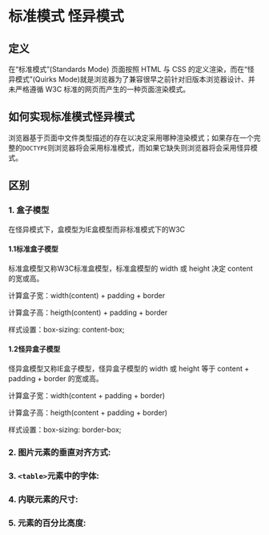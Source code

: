 # 标准模式 怪异模式
## 定义
在“标准模式”(Standards Mode) 页面按照 HTML 与 CSS 的定义渲染，而在“怪异模式”(Quirks Mode)就是浏览器为了兼容很早之前针对旧版本浏览器设计、并未严格遵循 W3C 标准的网页而产生的一种页面渲染模式。
## 如何实现标准模式怪异模式
浏览器基于页面中文件类型描述的存在以决定采用哪种渲染模式；如果存在一个完整的`DOCTYPE`则浏览器将会采用标准模式，而如果它缺失则浏览器将会采用怪异模式。
## 区别
### 1. 盒子模型
在怪异模式下，盒模型为IE盒模型而非标准模式下的W3C
#### 1.1标准盒子模型
标准盒模型又称W3C标准盒模型，标准盒模型的 width 或 height 决定 content 的宽或高。

计算盒子宽：width(content) + padding + border

计算盒子高：heigth(content) + padding + border

样式设置：box-sizing: content-box;

#### 1.2怪异盒子模型
怪异盒模型又称IE盒子模型，怪异盒子模型的 width 或 height 等于 content + padding + border 的宽或高。

计算盒子宽：width(content + padding + border)

计算盒子高：heigth(content + padding + border)

样式设置：box-sizing: border-box;
### 2. 图片元素的垂直对齐方式:
### 3. `<table>`元素中的字体:
### 4. 内联元素的尺寸:
### 5. 元素的百分比高度:
